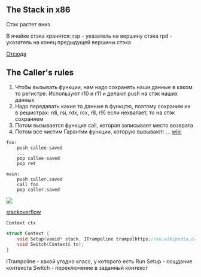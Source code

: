 ## The Stack in x86
Стэк растет вниз

В ячейке стэка хранятся:
rsp - указатель на вершину стэка
rpd - указатель на конец предыдущей вершины стэка

[Отсюда](https://eli.thegreenplace.net/2011/02/04/where-the-top-of-the-stack-is-on-x86/)

## The Caller's rules
1) Чтобы вызывать функции, нам надо сохранять наши данные в каком то регистре. Используют r10 и r11 и делают push на стэк наших данных
2) Надо передавать какие то данные в функцтю, поэтому сохраним их в решистрах: rdi, rsi, rdx, rcx, r8, r9) если нехватает, то на стэк сохраняем
3) Потом вызывается функция call, которая записывает место возврата
4) Потом все чистим
Гарантии функции, которую вызывают: ...
[wiki](https://en.wikipedia.org/wiki/X86_calling_conventions#System_V_AMD64_ABI_convention)
```
foo:
	push callee-saved
	...
	pop callee-saved
	pop ret
	
main:
	push caller.saved
	call foo
	pop caller.saved
```
![](https://i.imgur.com/UVJu0OG.png)

[stackoverflow](https://stackoverflow.com/questions/18024672/what-registers-are-preserved-through-a-linux-x86-64-function-call)

```псевдо
Context ctx
```

```cpp
struct Context {
	void Setup(vaoid* stack, ITrampoline trampolhttps://en.wikipedia.org/wiki/X86_calling_conventions#System_V_AMD64_ABI_conventionine);
	void Switch(Context& to);
}
```
ITrampoline - какой угодно класс, у которого есть Run
Setup - сощдание контекста
Switch - переключение в заданный контекст

